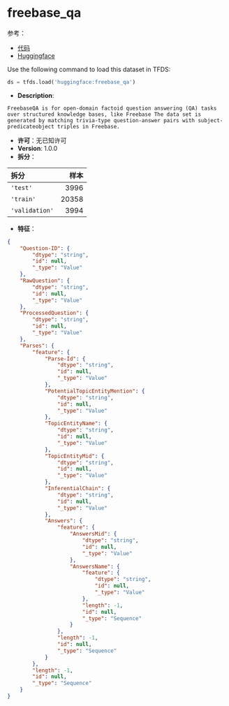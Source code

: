 # freebase_qa

参考：

- [代码](https://github.com/huggingface/datasets/blob/master/datasets/freebase_qa)
- [Huggingface](https://huggingface.co/datasets/freebase_qa)

Use the following command to load this dataset in TFDS:

```python
ds = tfds.load('huggingface:freebase_qa')
```

- **Description**:

```
FreebaseQA is for open-domain factoid question answering (QA) tasks over structured knowledge bases, like Freebase The data set is generated by matching trivia-type question-answer pairs with subject-predicateobject triples in Freebase.
```

- **许可**：无已知许可
- **Version**: 1.0.0
- **拆分**：

拆分 | 样本
:-- | --:
`'test'` | 3996
`'train'` | 20358
`'validation'` | 3994

- **特征**：

```json
{
    "Question-ID": {
        "dtype": "string",
        "id": null,
        "_type": "Value"
    },
    "RawQuestion": {
        "dtype": "string",
        "id": null,
        "_type": "Value"
    },
    "ProcessedQuestion": {
        "dtype": "string",
        "id": null,
        "_type": "Value"
    },
    "Parses": {
        "feature": {
            "Parse-Id": {
                "dtype": "string",
                "id": null,
                "_type": "Value"
            },
            "PotentialTopicEntityMention": {
                "dtype": "string",
                "id": null,
                "_type": "Value"
            },
            "TopicEntityName": {
                "dtype": "string",
                "id": null,
                "_type": "Value"
            },
            "TopicEntityMid": {
                "dtype": "string",
                "id": null,
                "_type": "Value"
            },
            "InferentialChain": {
                "dtype": "string",
                "id": null,
                "_type": "Value"
            },
            "Answers": {
                "feature": {
                    "AnswersMid": {
                        "dtype": "string",
                        "id": null,
                        "_type": "Value"
                    },
                    "AnswersName": {
                        "feature": {
                            "dtype": "string",
                            "id": null,
                            "_type": "Value"
                        },
                        "length": -1,
                        "id": null,
                        "_type": "Sequence"
                    }
                },
                "length": -1,
                "id": null,
                "_type": "Sequence"
            }
        },
        "length": -1,
        "id": null,
        "_type": "Sequence"
    }
}
```
